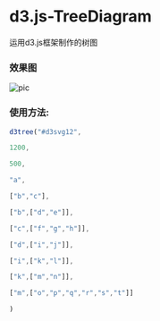 # d3.js-TreeDiagram
运用d3.js框架制作的树图

### 效果图

![pic](C:\Users\Administrator\Desktop\pic.PNG)

### 使用方法:

<!--d3tree(第1个参数为id，第2个参数为高度，第3个参数为宽度，第4个参数为树图的第1列，第5个参数为树图的第2列，其他参数数组中第1个数为父亲节点，如第6个参数中的"c"为第2列的c，其他为c的子节点，注意参数必须按照树图的列排序，如第3列的参数数组的参数下标为6，则第4列的参数下标>6")-->

```javascript
d3tree("#d3svg12",

1200,

500,

"a",

["b","c"],

["b",["d","e"]],

["c",["f","g","h"]],

["d",["i","j"]],

["i",["k","l"]],

["k",["m","n"]],

["m",["o","p","q","r","s","t"]]

)
```

